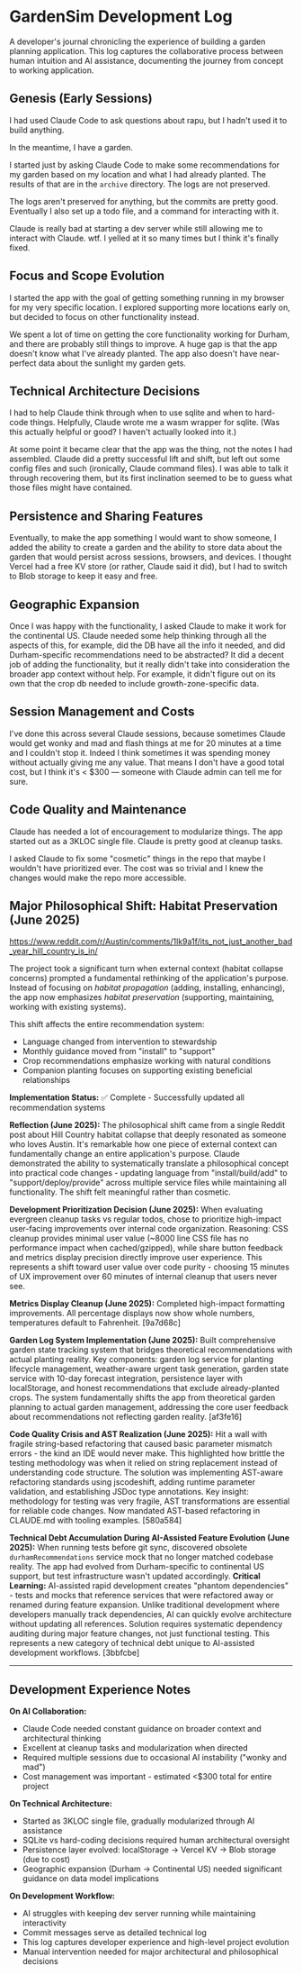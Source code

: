 # GardenSim Development Log

A developer's journal chronicling the experience of building a garden planning application. This log captures the collaborative process between human intuition and AI assistance, documenting the journey from concept to working application.

## Genesis (Early Sessions)

I had used Claude Code to ask questions about rapu, but I hadn't used it to build anything.

In the meantime, I have a garden.

I started just by asking Claude Code to make some recommendations for my garden based on my location and what I had already planted. The results of that are in the `archive` directory. The logs are not preserved.

The logs aren't preserved for anything, but the commits are pretty good. Eventually I also set up a todo file, and a command for interacting with it.

Claude is really bad at starting a dev server while still allowing me to interact with Claude. wtf. I yelled at it so many times but I think it's finally fixed.

## Focus and Scope Evolution

I started the app with the goal of getting something running in my browser for my very specific location. I explored supporting more locations early on, but decided to focus on other functionality instead. 

We spent a lot of time on getting the core functionality working for Durham, and there are probably still things to improve. A huge gap is that the app doesn't know what I've already planted. The app also doesn't have near-perfect data about the sunlight my garden gets.

## Technical Architecture Decisions

I had to help Claude think through when to use sqlite and when to hard-code things. Helpfully, Claude wrote me a wasm wrapper for sqlite. (Was this actually helpful or good? I haven't actually looked into it.)

At some point it became clear that the app was the thing, not the notes I had assembled. Claude did a pretty successful lift and shift, but left out some config files and such (ironically, Claude command files). I was able to talk it through recovering them, but its first inclination seemed to be to guess what those files might have contained.

## Persistence and Sharing Features

Eventually, to make the app something I would want to show someone, I added the ability to create a garden and the ability to store data about the garden that would persist across sessions, browsers, and devices. I thought Vercel had a free KV store (or rather, Claude said it did), but I had to switch to Blob storage to keep it easy and free.

## Geographic Expansion

Once I was happy with the functionality, I asked Claude to make it work for the continental US. Claude needed some help thinking through all the aspects of this, for example, did the DB have all the info it needed, and did Durham-specific recommendations need to be abstracted? It did a decent job of adding the functionality, but it really didn't take into consideration the broader app context without help. For example, it didn't figure out on its own that the crop db needed to include growth-zone-specific data.

## Session Management and Costs

I've done this across several Claude sessions, because sometimes Claude would get wonky and mad and flash things at me for 20 minutes at a time and I couldn't stop it. Indeed I think sometimes it was spending money without actually giving me any value. That means I don't have a good total cost, but I think it's < $300 — someone with Claude admin can tell me for sure.

## Code Quality and Maintenance

Claude has needed a lot of encouragement to modularize things. The app started out as a 3KLOC single file. Claude is pretty good at cleanup tasks.

I asked Claude to fix some "cosmetic" things in the repo that maybe I wouldn't have prioritized ever. The cost was so trivial and I knew the changes would make the repo more accessible.


## Major Philosophical Shift: Habitat Preservation (June 2025)

https://www.reddit.com/r/Austin/comments/1lk9a1f/its_not_just_another_bad_year_hill_country_is_in/

The project took a significant turn when external context (habitat collapse concerns) prompted a fundamental rethinking of the application's purpose. Instead of focusing on *habitat propagation* (adding, installing, enhancing), the app now emphasizes *habitat preservation* (supporting, maintaining, working with existing systems).

This shift affects the entire recommendation system:
- Language changed from intervention to stewardship
- Monthly guidance moved from "install" to "support" 
- Crop recommendations emphasize working with natural conditions
- Companion planting focuses on supporting existing beneficial relationships

**Implementation Status:** ✅ Complete - Successfully updated all recommendation systems

**Reflection (June 2025):** The philosophical shift came from a single Reddit post about Hill Country habitat collapse that deeply resonated as someone who loves Austin. It's remarkable how one piece of external context can fundamentally change an entire application's purpose. Claude demonstrated the ability to systematically translate a philosophical concept into practical code changes - updating language from "install/build/add" to "support/deploy/provide" across multiple service files while maintaining all functionality. The shift felt meaningful rather than cosmetic.

**Development Prioritization Decision (June 2025):** When evaluating evergreen cleanup tasks vs regular todos, chose to prioritize high-impact user-facing improvements over internal code organization. Reasoning: CSS cleanup provides minimal user value (~8000 line CSS file has no performance impact when cached/gzipped), while share button feedback and metrics display precision directly improve user experience. This represents a shift toward user value over code purity - choosing 15 minutes of UX improvement over 60 minutes of internal cleanup that users never see.

**Metrics Display Cleanup (June 2025):** Completed high-impact formatting improvements. All percentage displays now show whole numbers, temperatures default to Fahrenheit. [9a7d68c]

**Garden Log System Implementation (June 2025):** Built comprehensive garden state tracking system that bridges theoretical recommendations with actual planting reality. Key components: garden log service for planting lifecycle management, weather-aware urgent task generation, garden state service with 10-day forecast integration, persistence layer with localStorage, and honest recommendations that exclude already-planted crops. The system fundamentally shifts the app from theoretical garden planning to actual garden management, addressing the core user feedback about recommendations not reflecting garden reality. [af3fe16]

**Code Quality Crisis and AST Realization (June 2025):** Hit a wall with fragile string-based refactoring that caused basic parameter mismatch errors - the kind an IDE would never make. This highlighted how brittle the testing methodology was when it relied on string replacement instead of understanding code structure. The solution was implementing AST-aware refactoring standards using jscodeshift, adding runtime parameter validation, and establishing JSDoc type annotations. Key insight: methodology for testing was very fragile, AST transformations are essential for reliable code changes. Now mandated AST-based refactoring in CLAUDE.md with tooling examples. [580a584]

**Technical Debt Accumulation During AI-Assisted Feature Evolution (June 2025):** When running tests before git sync, discovered obsolete `durhamRecommendations` service mock that no longer matched codebase reality. The app had evolved from Durham-specific to continental US support, but test infrastructure wasn't updated accordingly. **Critical Learning:** AI-assisted rapid development creates "phantom dependencies" - tests and mocks that reference services that were refactored away or renamed during feature expansion. Unlike traditional development where developers manually track dependencies, AI can quickly evolve architecture without updating all references. Solution requires systematic dependency auditing during major feature changes, not just functional testing. This represents a new category of technical debt unique to AI-assisted development workflows. [3bbfcbe]

---

## Development Experience Notes

**On AI Collaboration:**
- Claude Code needed constant guidance on broader context and architectural thinking
- Excellent at cleanup tasks and modularization when directed
- Required multiple sessions due to occasional AI instability ("wonky and mad")
- Cost management was important - estimated <$300 total for entire project

**On Technical Architecture:**
- Started as 3KLOC single file, gradually modularized through AI assistance
- SQLite vs hard-coding decisions required human architectural oversight
- Persistence layer evolved: localStorage → Vercel KV → Blob storage (due to cost)
- Geographic expansion (Durham → Continental US) needed significant guidance on data model implications

**On Development Workflow:**
- AI struggles with keeping dev server running while maintaining interactivity
- Commit messages serve as detailed technical log
- This log captures developer experience and high-level project evolution
- Manual intervention needed for major architectural and philosophical decisions